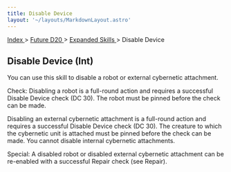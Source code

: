 ```yaml
---
title: Disable Device
layout: '~/layouts/MarkdownLayout.astro'
---
```


[ Index ](/) > [ Future D20 ](/future.d20.srd) > [ Expanded Skills ](/future.d20.srd/expanded.skills) > Disable Device

##  Disable Device (Int)

You can use this skill to disable a robot or external cybernetic attachment.

Check: Disabling a robot is a full-round action and requires a successful
Disable Device check (DC 30). The robot must be pinned before the check can be
made.

Disabling an external cybernetic attachment is a full-round action and
requires a successful Disable Device check (DC 30). The creature to which the
cybernetic unit is attached must be pinned before the check can be made. You
cannot disable internal cybernetic attachments.

Special: A disabled robot or disabled external cybernetic attachment can be
re-enabled with a successful Repair check (see Repair).

